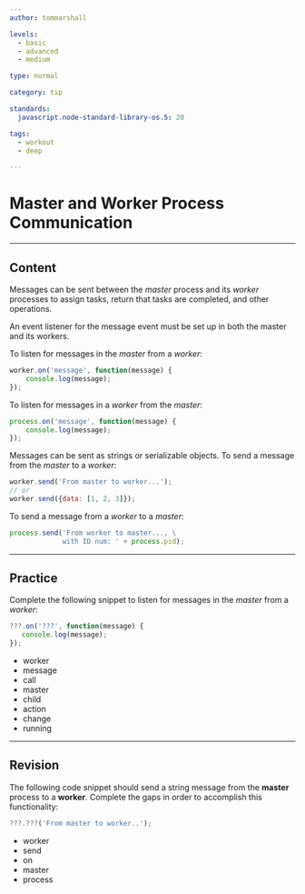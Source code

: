 ```yaml
---
author: tommarshall

levels:
  - basic
  - advanced
  - medium

type: normal

category: tip

standards:
  javascript.node-standard-library-os.5: 20

tags:
  - workout
  - deep

---
```

# Master and Worker Process Communication

---
## Content

Messages can be sent between the *master* process and its *worker* processes to assign tasks, return that tasks are completed, and other operations.

An event listener for the message event must be set up in both the master and its workers.

To listen for messages in the *master* from a *worker*:
```javascript
worker.on('message', function(message) {
    console.log(message);
});
```

To listen for messages in a *worker* from the *master*:
```javascript
process.on('message', function(message) {
    console.log(message);
});
```

Messages can be sent as strings or serializable objects.
To send a message from the *master* to a *worker*:
```javascript
worker.send('From master to worker...');
// or
worker.send({data: [1, 2, 3]});
```
To send a message from a *worker* to a *master*:
```javascript
process.send('From worker to master..., \
             with ID num: ' + process.pid);
```

---
## Practice

Complete the following snippet to listen for messages in the *master* from a *worker*:

```javascript
???.on('???', function(message) {
   console.log(message);
});
```

* worker
* message
* call
* master
* child
* action
* change
* running

---
## Revision

The following code snippet should send a string message from the **master** process to a **worker**. Complete the gaps in order to accomplish this functionality:
```javascript
???.???('From master to worker..');
```

* worker
* send
* on
* master
* process
 
